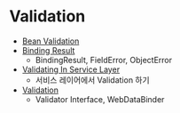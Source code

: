 # Validation

* [Bean Validation](Bean-Validation.md)
* [Binding Result](Binding-Result.md)
  * BindingResult, FieldError, ObjectError
* [Validating In Service Layer](Validating-In-Service-Layer.md)
  * 서비스 레이어에서 Validation 하기
* [Validation](Validation.md)
  * Validator Interface, WebDataBinder
